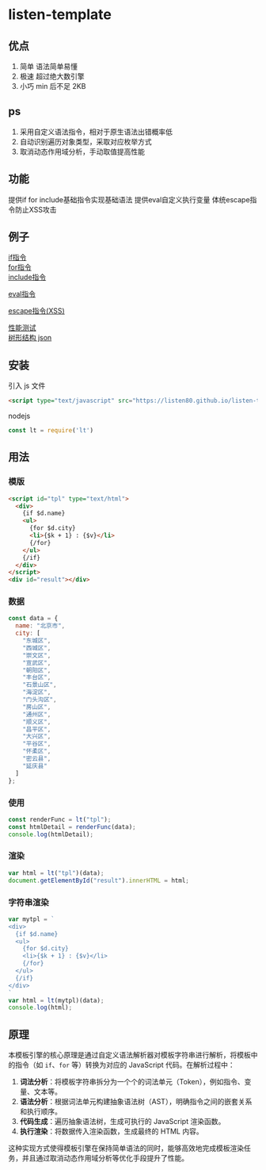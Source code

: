 # listen-template

## 优点

1. 简单 语法简单易懂
2. 极速 超过绝大数引擎
3. 小巧 min 后不足 2KB

## ps
1. 采用自定义语法指令，相对于原生语法出错概率低
2. 自动识别遍历对象类型，采取对应枚举方式
3. 取消动态作用域分析，手动取值提高性能

## 功能
提供if for include基础指令实现基础语法
提供eval自定义执行变量
体统escape指令防止XSS攻击


## 例子
[if指令](https://listen80.github.io/listen-template/examples/if.html)  
[for指令](https://listen80.github.io/listen-template/examples/for.html)  
[include指令](https://listen80.github.io/listen-template/examples/include.html)  

[eval指令](https://listen80.github.io/listen-template/examples/eval.html)  

[escape指令(XSS)](https://listen80.github.io/listen-template/examples/escape.html)  

[性能测试](https://listen80.github.io/listen-template/examples/speed_test/)  
[树形结构 json](https://listen80.github.io/listen-template/examples/json/)  

## 安装

引入 js 文件

```html
<script type="text/javascript" src="https://listen80.github.io/listen-template/dist/lt.js"></script>
```

nodejs

```js
const lt = require('lt')
```

## 用法

### 模版

```html
<script id="tpl" type="text/html">
  <div>
    {if $d.name}
    <ul>
      {for $d.city}
      <li>{$k + 1} : {$v}</li>
      {/for}
    </ul>
    {/if}
  </div>
</script>
<div id="result"></div>  
```

### 数据

```js
const data = {
  name: "北京市",
  city: [
    "东城区",
    "西城区",
    "崇文区",
    "宣武区",
    "朝阳区",
    "丰台区",
    "石景山区",
    "海淀区",
    "门头沟区",
    "房山区",
    "通州区",
    "顺义区",
    "昌平区",
    "大兴区",
    "平谷区",
    "怀柔区",
    "密云县",
    "延庆县"
  ]
};

```

### 使用
```js
const renderFunc = lt("tpl");
const htmlDetail = renderFunc(data);
console.log(htmlDetail);
```

### 渲染

```js
var html = lt("tpl")(data);
document.getElementById("result").innerHTML = html;
```

### 字符串渲染

```js
var mytpl = `
<div>
  {if $d.name}
  <ul>
    {for $d.city}
    <li>{$k + 1} : {$v}</li>
    {/for}
  </ul>
  {/if}
</div>
`
var html = lt(mytpl)(data);
console.log(html);
```

## 原理
本模板引擎的核心原理是通过自定义语法解析器对模板字符串进行解析，将模板中的指令（如 `if`、`for` 等）转换为对应的 JavaScript 代码。在解析过程中：

1. **词法分析**：将模板字符串拆分为一个个的词法单元（Token），例如指令、变量、文本等。
2. **语法分析**：根据词法单元构建抽象语法树（AST），明确指令之间的嵌套关系和执行顺序。
3. **代码生成**：遍历抽象语法树，生成可执行的 JavaScript 渲染函数。
4. **执行渲染**：将数据传入渲染函数，生成最终的 HTML 内容。

这种实现方式使得模板引擎在保持简单语法的同时，能够高效地完成模板渲染任务，并且通过取消动态作用域分析等优化手段提升了性能。
